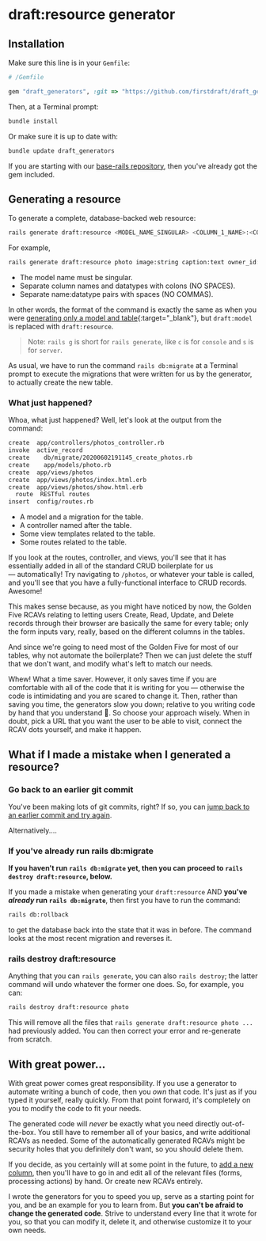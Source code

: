# draft:resource generator

## Installation

Make sure this line is in your `Gemfile`:

```ruby
# /Gemfile

gem "draft_generators", :git => "https://github.com/firstdraft/draft_generators"
```

Then, at a Terminal prompt:

```bash
bundle install
```

Or make sure it is up to date with:

```bash
bundle update draft_generators
```

If you are starting with our [base-rails repository](https://github.com/appdev-projects/base-rails), then you've already got the gem included.

## Generating a resource

To generate a complete, database-backed web resource:

```bash
rails generate draft:resource <MODEL_NAME_SINGULAR> <COLUMN_1_NAME>:<COLUMN_1_DATATYPE> <COLUMN_2_NAME>:<COLUMN_2_DATATYPE> # etc
```

For example,

```bash
rails generate draft:resource photo image:string caption:text owner_id:integer
```

- The model name must be singular.
- Separate column names and datatypes with colons (NO SPACES).
- Separate name:datatype pairs with spaces (NO COMMAS).

In other words, the format of the command is exactly the same as when you were [generating only a model and table](https://chapters-foo.ourplatform.com/chapters/770#the-quick-way-to-create-a-table){:target="_blank"}, but `draft:model` is replaced with `draft:resource`.

> Note: `rails g` is short for `rails generate`, like  `c` is for `console` and `s` is for `server`.

As usual, we have to run the command `rails db:migrate` at a Terminal prompt to execute the migrations that were written for us by the generator, to actually create the new table.

### What just happened?

Whoa, what just happened? Well, let's look at the output from the command:

```bash
create  app/controllers/photos_controller.rb
invoke  active_record
create    db/migrate/20200602191145_create_photos.rb
create    app/models/photo.rb
create  app/views/photos
create  app/views/photos/index.html.erb
create  app/views/photos/show.html.erb
  route  RESTful routes
insert  config/routes.rb
```

 - A model and a migration for the table.
 - A controller named after the table.
 - Some view templates related to the table.
 - Some routes related to the table.

If you look at the routes, controller, and views, you'll see that it has essentially added in all of the standard CRUD boilerplate for us — automatically! Try navigating to `/photos`, or whatever your table is called, and you'll see that you have a fully-functional interface to CRUD records. Awesome!

This makes sense because, as you might have noticed by now, the Golden Five RCAVs relating to letting users Create, Read, Update, and Delete records through their browser are basically the same for every table; only the form inputs vary, really, based on the different columns in the tables.

And since we're going to need most of the Golden Five for most of our tables, why not automate the boilerplate? Then we can just delete the stuff that we don't want, and modify what's left to match our needs.

Whew! What a time saver. However, it only saves time if you are comfortable with all of the code that it is writing for you — otherwise the code is intimidating and you are scared to change it. Then, rather than saving you time, the generators slow you down; relative to you writing code by hand that you understand 💯. So choose your approach wisely. When in doubt, pick a URL that you want the user to be able to visit, connect the RCAV dots yourself, and make it happen.

## What if I made a mistake when I generated a resource?

### Go back to an earlier git commit

You've been making lots of git commits, right? If so, you can [jump back to an earlier commit and try again](https://chapters-foo.ourplatform.com/chapters/839#jumping-back-in-time).

Alternatively....

### If you've already run rails db:migrate

**If you haven't run `rails db:migrate` yet, then you can proceed to `rails destroy draft:resource`, below.**

If you made a mistake when generating your `draft:resource` AND **you've _already_ run `rails db:migrate`**, then first you have to run the command:

```bash
rails db:rollback
```

to get the database back into the state that it was in before. The command looks at the most recent migration and reverses it.

### rails destroy draft:resource

Anything that you can `rails generate`, you can also `rails destroy`; the latter command will undo whatever the former one does. So, for example, you can:

```bash
rails destroy draft:resource photo
```

This will remove all the files that `rails generate draft:resource photo ...` had previously added. You can then correct your error and re-generate from scratch.

## With great power...

With great power comes great responsibility. If you use a generator to automate writing a bunch of code, then you _own_ that code. It's just as if you typed it yourself, really quickly. From that point forward, it's completely on you to modify the code to fit your needs.

The generated code will _never_ be exactly what you need directly out-of-the-box. You still have to remember all of your basics, and write additional RCAVs as needed. Some of the automatically generated RCAVs might be security holes that you definitely don't want, so you should delete them.

If you decide, as you certainly will at some point in the future, to [add a new column](https://chapters-foo.ourplatform.com/chapters/770#adding-or-removing-columns-from-your-table), then you'll have to go in and edit all of the relevant files (forms, processing actions) by hand. Or create new RCAVs entirely.

I wrote the generators for you to speed you up, serve as a starting point for you, and be an example for you to learn from. But **you can't be afraid to change the generated code**. Strive to understand every line that it wrote for you, so that you can modify it, delete it, and otherwise customize it to your own needs.
